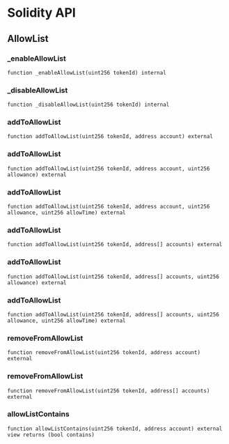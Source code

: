 # Solidity API

## AllowList

### _enableAllowList

```solidity
function _enableAllowList(uint256 tokenId) internal
```

### _disableAllowList

```solidity
function _disableAllowList(uint256 tokenId) internal
```

### addToAllowList

```solidity
function addToAllowList(uint256 tokenId, address account) external
```

### addToAllowList

```solidity
function addToAllowList(uint256 tokenId, address account, uint256 allowance) external
```

### addToAllowList

```solidity
function addToAllowList(uint256 tokenId, address account, uint256 allowance, uint256 allowTime) external
```

### addToAllowList

```solidity
function addToAllowList(uint256 tokenId, address[] accounts) external
```

### addToAllowList

```solidity
function addToAllowList(uint256 tokenId, address[] accounts, uint256 allowance) external
```

### addToAllowList

```solidity
function addToAllowList(uint256 tokenId, address[] accounts, uint256 allowance, uint256 allowTime) external
```

### removeFromAllowList

```solidity
function removeFromAllowList(uint256 tokenId, address account) external
```

### removeFromAllowList

```solidity
function removeFromAllowList(uint256 tokenId, address[] accounts) external
```

### allowListContains

```solidity
function allowListContains(uint256 tokenId, address account) external view returns (bool contains)
```


